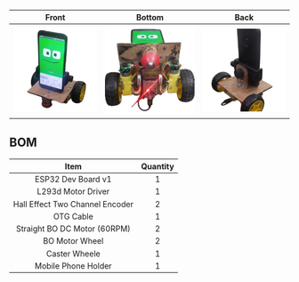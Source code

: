 |                 Front                 |                  Bottom                  |                 Back                 |
|:-------------------------------------:|:----------------------------------------:|:------------------------------------:|
| ![front](../assets/chassis/front.png) |  ![bottom](../assets/chassis/bottom.png) |  ![back](../assets/chassis/back.png) |

## BOM
|              Item               | Quantity |
|:-------------------------------:|:--------:|
|       ESP32 Dev Board v1        |    1     |
|       L293d Motor Driver        |    1     |
| Hall Effect Two Channel Encoder |    2     |
|            OTG Cable            |    1     |
|  Straight BO DC Motor (60RPM)   |    2     |
|         BO Motor Wheel          |    2     |
|          Caster Wheele          |    1     |
|       Mobile Phone Holder       |    1     |

